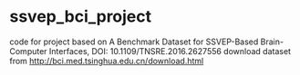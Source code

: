 # ssvep_bci_project
code for project based on 
A Benchmark Dataset for SSVEP-Based Brain-Computer Interfaces, 
DOI: 10.1109/TNSRE.2016.2627556
download dataset from http://bci.med.tsinghua.edu.cn/download.html
